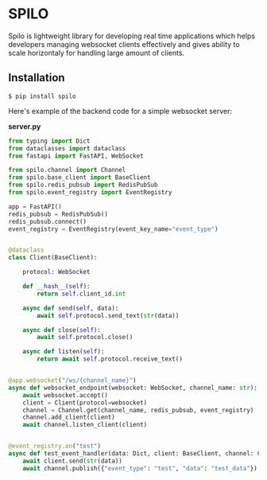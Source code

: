 # SPILO

Spilo is lightweight library for developing real time applications which helps developers managing websocket clients effectively and gives ability to scale horizontaly for handling large amount of clients.

## Installation


```console
$ pip install spilo
```


Here's example of the backend code for a simple websocket server:

**server.py**


```python
from typing import Dict
from dataclasses import dataclass
from fastapi import FastAPI, WebSocket

from spilo.channel import Channel
from spilo.base_client import BaseClient
from spilo.redis_pubsub import RedisPubSub
from spilo.event_registry import EventRegistry

app = FastAPI()
redis_pubsub = RedisPubSub()
redis_pubsub.connect()
event_registry = EventRegistry(event_key_name="event_type")


@dataclass
class Client(BaseClient):

    protocol: WebSocket

    def __hash__(self):
        return self.client_id.int

    async def send(self, data):
        await self.protocol.send_text(str(data))

    async def close(self):
        await self.protocol.close()

    async def listen(self):
        return await self.protocol.receive_text()


@app.websocket("/ws/{channel_name}")
async def websocket_endpoint(websocket: WebSocket, channel_name: str):
    await websocket.accept()
    client = Client(protocol=websocket)
    channel = Channel.get(channel_name, redis_pubsub, event_registry)
    channel.add_client(client)
    await channel.listen_client(client)


@event_registry.on("test")
async def test_event_handler(data: Dict, client: BaseClient, channel: Channel):
    await client.send(str(data))
    await channel.publish({"event_type": "test", "data": "test_data"})
```
